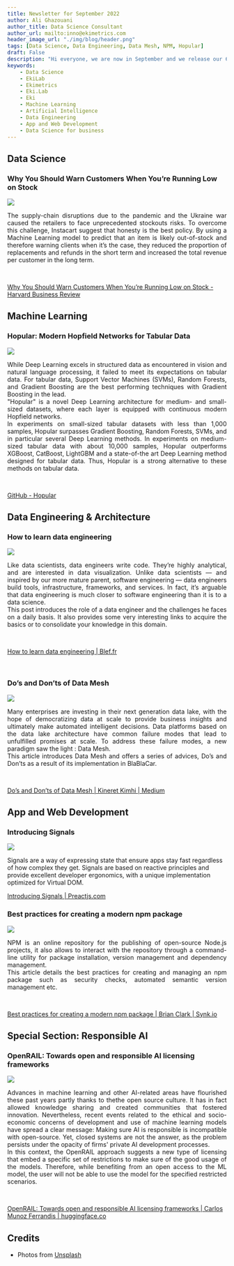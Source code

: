 ```yaml
---
title: Newsletter for September 2022
author: Ali Ghazouani
author_title: Data Science Consultant
author_url: mailto:inno@ekimetrics.com
header_image_url: "./img/blog/header.png"
tags: [Data Science, Data Engineering, Data Mesh, NPM, Hopular]
draft: False
description: "Hi everyone, we are now in September and we release our 6th Newsletter! Ranging from podcasts to tutorials, this Newsletter is made for practicioners!"
keywords:
    - Data Science
    - EkiLab
    - Ekimetrics
    - Eki.Lab
    - Eki
    - Machine Learning
    - Artificial Intelligence
    - Data Engineering
    - App and Web Development
    - Data Science for business
---
```


<!--truncate-->





## Data Science 

### Why You Should Warn Customers When You’re Running Low on Stock   

![](img/newsletter_september_2022/DS_article_1.jpg)


<div align="justify"> 
The supply-chain disruptions due to the pandemic and the Ukraine war caused the retailers to face unprecedented stockouts risks. To overcome this challenge, Instacart suggest that honesty is the best policy. By using a Machine Learning model to predict that an item is likely out-of-stock and therefore warning clients when it’s the case, they reduced the proportion of replacements and refunds in the short term and increased the total revenue per customer in the long term. 
 </div>

 <p>&nbsp;</p>

[Why You Should Warn Customers When You’re Running Low on Stock - Harvard Business Review](https://hbr.org/2022/09/why-you-should-warn-customers-when-youre-running-low-on-stock)


## Machine Learning

### Hopular: Modern Hopfield Networks for Tabular Data

![](img/newsletter_september_2022/ML_DL.jpg)

<div align="justify"> 
While Deep Learning excels in structured data as encountered in vision and natural language processing, it failed to meet its expectations on tabular data. For tabular data, Support Vector Machines (SVMs), Random Forests, and Gradient Boosting are the best performing techniques with Gradient Boosting in the lead. 
 </div>

<div align="justify"> 
"Hopular" is a novel Deep Learning architecture for medium- and small-sized datasets, where each layer is equipped with continuous modern Hopfield networks.
 </div>

<div align="justify"> 
In experiments on small-sized tabular datasets with less than 1,000 samples, Hopular surpasses Gradient Boosting, Random Forests, SVMs, and in particular several Deep Learning methods. In experiments on medium-sized tabular data with about 10,000 samples, Hopular outperforms XGBoost, CatBoost, LightGBM and a state-of-the art Deep Learning method designed for tabular data. Thus, Hopular is a strong alternative to these methods on tabular data.
 </div>

<p>&nbsp;</p>


[GitHub - Hopular](https://ml-jku.github.io/hopular/)

## Data Engineering & Architecture


### How to learn data engineering

![](img/newsletter_september_2022/DE_article_1.jpg)

<div align="justify"> 
Like data scientists, data engineers write code. They’re highly analytical, and are interested in data visualization. Unlike data scientists — and inspired by our more mature parent, software engineering — data engineers build tools, infrastructure, frameworks, and services. In fact, it’s arguable that data engineering is much closer to software engineering than it is to a data science.
 </div>

<div align="justify"> 
This post introduces the role of a data engineer and the challenges he faces on a daily basis. It also provides some very interesting links to acquire the basics or to consolidate your knowledge in this domain.
 </div>

<p>&nbsp;</p>

[How to learn data engineering | Blef.fr](https://www.blef.fr/learn-data-engineering/)
<p>&nbsp;</p>

### Do’s and Don’ts of Data Mesh

![](img/newsletter_september_2022/DE_article_2.jpg)

<div align="justify"> 
Many enterprises are investing in their next generation data lake, with the hope of democratizing data at scale to provide business insights and ultimately make automated intelligent decisions. Data platforms based on the data lake architecture have common failure modes that lead to unfulfilled promises at scale. To address these failure modes, a new paradigm saw the light : Data Mesh. 
 </div>

<div align="justify"> 
This article introduces Data Mesh and offers a series of advices, Do’s and Don’ts as a result of its implementation in BlaBlaCar. 
 </div>
<p>&nbsp;</p>

[Do’s and Don’ts of Data Mesh | Kineret Kimhi | Medium](https://medium.com/blablacar/dos-and-don-ts-of-data-mesh-e093f1662c2d)


## App and Web Development

### Introducing Signals

![](img/newsletter_september_2022/App_article_1.jpg)

Signals are a way of expressing state that ensure apps stay fast regardless of how complex they get. Signals are based on reactive principles and provide excellent developer ergonomics, with a unique implementation optimized for Virtual DOM.

[Introducing Signals | Preactjs.com](https://preactjs.com/blog/introducing-signals/)

### Best practices for creating a modern npm package

![](img/newsletter_september_2022/App_article_2.jpg)

<div align="justify"> 
NPM is an online repository for the publishing of open-source Node.js projects, it also allows to interact with the repository through a command-line utility for package installation, version management and dependency management. 
 </div>


<div align="justify"> 
This article details the best practices for creating and managing an npm package such as security checks, automated semantic version management etc.
 </div>
<p>&nbsp;</p>

[Best practices for creating a modern npm package | Brian Clark | Synk.io](hhttps://snyk.io/blog/best-practices-create-modern-npm-package/)

## Special Section: Responsible AI 

### OpenRAIL: Towards open and responsible AI licensing frameworks

![](img/newsletter_september_2022/responsible.jpg)

<div align="justify"> 
Advances in machine learning and other AI-related areas have flourished these past years partly thanks to thethe open source culture. It has in fact allowed knowledge sharing and created communities that fostered innovation. Nevertheless, recent events related to the ethical and socio-economic concerns of development and use of machine learning models have spread a clear message: Making sure AI is responsible is incompatible with open-source. Yet, closed systems are not the answer, as the problem persists under the opacity of firms' private AI development processes. 
 </div>

<div align="justify"> 
In this context, the OpenRAIL approach suggests a new type of licensing that embed a specific set of restrictions to make sure of the good usage of the models. Therefore, while benefiting from an open access to the ML model, the user will not be able to use the model for the specified restricted scenarios.
 </div>


<p>&nbsp;</p>


[OpenRAIL: Towards open and responsible AI licensing frameworks | Carlos Munoz Ferrandis | huggingface.co](https://huggingface.co/blog/open_rail)



## Credits
- Photos from <a href="https://unsplash.com">Unsplash</a>

  